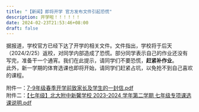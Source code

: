 ```yaml
---
title: "【新闻】即将开学 官方发布文件引起恐慌"
description: 开学啦！！！！！！
date: 2024-02-23T21:53:46+08:00
draft: false
---
```


据报道，学校官方已经下达了开学的相关文件。文件指出，学校将于后天（2024/2/25）返校，对同学内部造成了恐慌。部分同学表示自己的作业还没有写完，准备干一个通宵。我们在此提示，请同学们不要恐慌，**赶紧补作业**。  
此外，新一学期的体育选课也即将开始，请同学们赶紧占坑，以免抢不到自己喜欢的课程。  

附件一：[7-9年级春季开学前致家长及学生的一封信.pdf](https://mirror.ghproxy.com/https://github.com/xuanxuan1231/class3-26/blob/main/assets/files/7-9%E5%B9%B4%E7%BA%A7%E6%98%A5%E5%AD%A3%E5%BC%80%E5%AD%A6%E5%89%8D%E8%87%B4%E5%AE%B6%E9%95%BF%E5%8F%8A%E5%AD%A6%E7%94%9F%E7%9A%84%E4%B8%80%E5%B0%81%E4%BF%A1.pdf)  
附件二：[【七年级】北大附中新馨学校 2023-2024 学年第二学期  七年级专项课选课说明.pdf](https://mirror.ghproxy.com/https://github.com/xuanxuan1231/class3-26/blob/main/assets/files/%E3%80%90%E4%B8%83%E5%B9%B4%E7%BA%A7%E3%80%91%E5%8C%97%E5%A4%A7%E9%99%84%E4%B8%AD%E6%96%B0%E9%A6%A8%E5%AD%A6%E6%A0%A1%202023-2024%20%E5%AD%A6%E5%B9%B4%E7%AC%AC%E4%BA%8C%E5%AD%A6%E6%9C%9F%20%20%E4%B8%83%E5%B9%B4%E7%BA%A7%E4%B8%93%E9%A1%B9%E8%AF%BE%E9%80%89%E8%AF%BE%E8%AF%B4%E6%98%8E.pdf)
